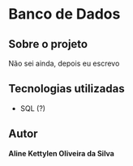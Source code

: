 # Banco de Dados
## Sobre o projeto
Não sei ainda, depois eu escrevo
## Tecnologias utilizadas
* SQL (?)
## Autor
<b>Aline Kettylen Oliveira da Silva</b>
